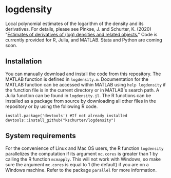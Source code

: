# logdensity
Local polynomial estimates of the logarithm of the density and its derivatives. For details, please see Pinkse, J. and Schurter, K. (2020) "[Estimates of derivatives of (log) densities and related objects.](http://arxiv.org/abs/2006.01328)" Code is currently provided for R, Julia, and MATLAB. Stata and Python are coming soon.

## Installation
You can manually download and install the code from this repository. The MATLAB function is defined in `logdensity.m`. Documentation for the MATLAB function can be accessed within MATLAB using `help logdensity` if the function file is in the current directory or in MATLAB's search path. A Julia function can be found in `logdensity.jl`. The R functions can be installed as a package from source by downloading all other files in the repository or by using the following R code.

    install.package('devtools') #If not already installed
    devtools::install_github("kschurter/logdensity")

## System requirements
For the convenience of Linux and Mac OS users, the R function `logdensity` parallelizes the computation if its argument `mc.cores` is greater than 1 by calling the R function `mcmapply`. This will not work with Windows, so make sure the argument `mc.cores` is equal to 1 (the default) if you are on a Windows machine. Refer to the package `parallel` for more information.
